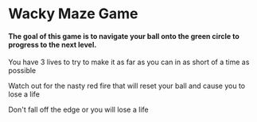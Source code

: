 <h1> Wacky Maze Game </h1>

<h4> The goal of this game is to navigate your ball onto the green circle to progress to the next level.</h4>
<p>You have 3 lives to try to make it as far as you can in as short of a time as possible </p>
<p>Watch out for the nasty red fire that will reset your ball and cause you to lose a life </p> 
<p>Don't fall off the edge or you will lose a life </p> 
